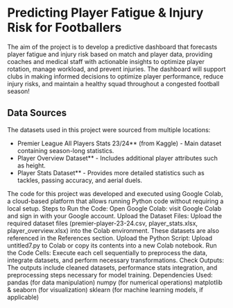 # Predicting Player Fatigue & Injury Risk for Footballers

The aim of the project is to develop a predictive dashboard that forecasts player fatigue and injury risk based on match and player data, providing coaches and medical staff with actionable insights to optimize player rotation, manage workload, and prevent injuries. The dashboard will support clubs in making informed decisions to optimize player performance, reduce injury risks, and maintain a healthy squad throughout a congested football season!



## Data Sources
The datasets used in this project were sourced from multiple locations:
- Premier League All Players Stats 23/24** (from Kaggle) - Main dataset containing season-long statistics.
- Player Overview Dataset** - Includes additional player attributes such as height.
- Player Stats Dataset** - Provides more detailed statistics such as tackles, passing accuracy, and aerial duels.




The code for this project was developed and executed using Google Colab, a cloud-based platform that allows running Python code without requiring a local setup.
Steps to Run the Code:
Open Google Colab:
visit Google Colab and sign in with your Google account.
Upload the Dataset Files:
Upload the required dataset files (premier-player-23-24.csv, player_stats.xlsx, player_overview.xlsx) into the Colab environment. These datasets are also referenced in the References section.
Upload the Python Script:
Upload untitled7.py to Colab or copy its contents into a new Colab notebook.
Run the Code Cells:
Execute each cell sequentially to preprocess the data, integrate datasets, and perform necessary transformations.
Check Outputs:
The outputs include cleaned datasets, performance stats integration, and preprocessing steps necessary for model training.
Dependencies Used:
pandas (for data manipulation)
numpy (for numerical operations)
matplotlib & seaborn (for visualization)
sklearn (for machine learning models, if applicable)
